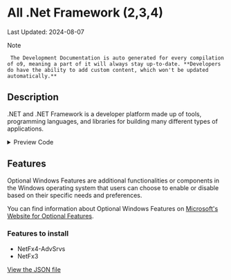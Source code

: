 # All .Net Framework (2,3,4)

Last Updated: 2024-08-07


> [!NOTE]
     The Development Documentation is auto generated for every compilation of o9, meaning a part of it will always stay up-to-date. **Developers do have the ability to add custom content, which won't be updated automatically.**
## Description

.NET and .NET Framework is a developer platform made up of tools, programming languages, and libraries for building many different types of applications.

<!-- BEGIN CUSTOM CONTENT -->

<!-- END CUSTOM CONTENT -->

<details>
<summary>Preview Code</summary>

```json
{
  "Content": "All .Net Framework (2,3,4)",
  "Description": ".NET and .NET Framework is a developer platform made up of tools, programming languages, and libraries for building many different types of applications.",
  "category": "Features",
  "panel": "1",
  "Order": "a010_",
  "feature": [
    "NetFx4-AdvSrvs",
    "NetFx3"
  ],
  "InvokeScript": [],
  "link": "https://o9-9.github.io/o9/dev/features/Features/dotnet"
}
```

</details>

## Features


Optional Windows Features are additional functionalities or components in the Windows operating system that users can choose to enable or disable based on their specific needs and preferences.


You can find information about Optional Windows Features on [Microsoft's Website for Optional Features](https://learn.microsoft.com/en-us/windows/client-management/client-tools/add-remove-hide-features?pivots=windows-11).

### Features to install
- NetFx4-AdvSrvs
- NetFx3


<!-- BEGIN SECOND CUSTOM CONTENT -->

<!-- END SECOND CUSTOM CONTENT -->


[View the JSON file](https://github.com/o9-9/o9/tree/main/config/feature.json)

